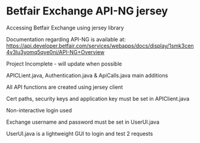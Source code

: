 # Betfair Exchange API-NG jersey

Accessing Betfair Exchange using jersey library

Documentation regarding API-NG is available at: https://api.developer.betfair.com/services/webapps/docs/display/1smk3cen4v3lu3yomq5qye0ni/API-NG+Overview

Project Incomplete - will update when possible

APICLient.java, Authentication.java & ApiCalls.java main additions

All API functions are created using jersey client

Cert paths, security keys and application key must be set in APIClient.java

Non-interactive login used

Exchange username and password must be set in UserUI.java

UserUI.java is a lightweight GUI to login and test 2 requests
